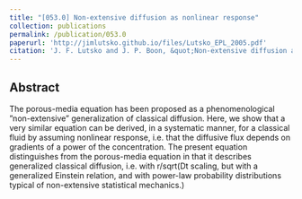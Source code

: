 ```yaml
---
title: "[053.0] Non-extensive diffusion as nonlinear response"
collection: publications
permalink: /publication/053.0
paperurl: 'http://jimlutsko.github.io/files/Lutsko_EPL_2005.pdf'
citation: 'J. F. Lutsko and J. P. Boon, &quot;Non-extensive diffusion as nonlinear response&quot;, <i>EuroPhys. Lett.</i>, <strong>71</strong>, 906 (2005)'
---
```

Abstract
---
The porous-media equation has been proposed as a phenomenological ”non-extensive” generalization of classical diffusion. Here, we show that a very similar equation can be derived, in a systematic manner, for a classical fluid by assuming nonlinear response, i.e. that the diffusive flux depends on gradients of a power of the concentration. The present equation distinguishes from the porous-media equation in that it describes generalized classical diffusion, i.e. with r/sqrt(Dt scaling, but with a generalized Einstein relation, and with power-law probability distributions typical of non-extensive statistical mechanics.)

